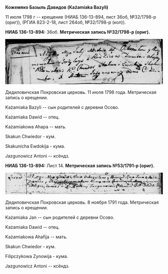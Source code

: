 **Кожемяко Базыль Давидов (Każamiaka Bazyli)**

11 июля 1798 г -- крещение (НИАБ 136-13-894, лист 36об, №32/1798-р
(ориг)), (РГИА 823-2-18, лист 264об, №32/1798-р (коп)).

**НИАБ 136-13-894:** 36об. **Метрическая запись №32/1798-р (ориг).**

![](./media/34f1b22ef7fc26c752312a85d77034711b22c3b9.png)

Дедиловичская Покровская церковь. 11 июля 1798 года. Метрическая запись
о крещении.

Każamiaka Bazyli -- сын родителей с деревни Осовo.

Każamiaka Dawid -- отец.

Każamiakowa Ahapa -- мать.

Skakun Chwiedor - кум.

Skakunicha Ewdokija - кума.

Jazgunowicz Antoni -- ксёндз.

**НИАБ 136-13-894:** Лист 14. **Метрическая запись №53/1791-р (ориг).**

![](./media/0a2eba68dd0a3dceea7f7110f30c53c26d350929.png)

Дедиловичская Покровская церковь. 8 ноября 1791 года. Метрическая запись
о крещении.

Każamiaka Jan -- сын родителей с деревни Осовo.

Każamiaka Dawid -- отец.

Każamiakowa Ahafija -- мать.

Skakun Chwiedor - кум.

Filipczykowa Zynowija - кума.

Jazgunowicz Antoni -- ксёндз.
